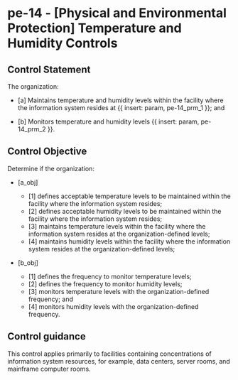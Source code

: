 # pe-14 - \[Physical and Environmental Protection\] Temperature and Humidity Controls

## Control Statement

The organization:

- \[a\] Maintains temperature and humidity levels within the facility where the information system resides at {{ insert: param, pe-14_prm_1 }}; and

- \[b\] Monitors temperature and humidity levels {{ insert: param, pe-14_prm_2 }}.

## Control Objective

Determine if the organization:

- \[a_obj\]

  - \[1\] defines acceptable temperature levels to be maintained within the facility where the information system resides;
  - \[2\] defines acceptable humidity levels to be maintained within the facility where the information system resides;
  - \[3\] maintains temperature levels within the facility where the information system resides at the organization-defined levels;
  - \[4\] maintains humidity levels within the facility where the information system resides at the organization-defined levels;

- \[b_obj\]

  - \[1\] defines the frequency to monitor temperature levels;
  - \[2\] defines the frequency to monitor humidity levels;
  - \[3\] monitors temperature levels with the organization-defined frequency; and
  - \[4\] monitors humidity levels with the organization-defined frequency.

## Control guidance

This control applies primarily to facilities containing concentrations of information system resources, for example, data centers, server rooms, and mainframe computer rooms.
